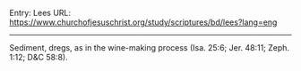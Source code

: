 Entry: Lees
URL: https://www.churchofjesuschrist.org/study/scriptures/bd/lees?lang=eng

---

Sediment, dregs, as in the wine-making process (Isa. 25:6; Jer. 48:11; Zeph. 1:12; D&C 58:8).

